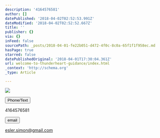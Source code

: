 ```yaml
---
description: '4164576581'
author: []
datePublished: '2018-04-02T02:52:53.991Z'
dateModified: '2018-04-02T02:52:52.667Z'
title: ''
publisher: {}
via: {}
inFeed: false
sourcePath: _posts/2018-04-01-fe22b051-d472-4f0c-8c0a-65f1f1f958ec.md
hasPage: true
starred: false
datePublishedOriginal: '2018-04-01T17:30:04.361Z'
url: welcome-to-thunderheart-guidance/index.html
_context: 'http://schema.org'
_type: Article

---
```

![](https://the-grid-user-content.s3-us-west-2.amazonaws.com/38aed563-d3e3-4a3e-a439-3f1356ad3267.png)

<button data-role="cta" style="">Phone/Text</button>

4164576581

<button data-role="cta" style="">email</button>

esler.simon@gmail.com